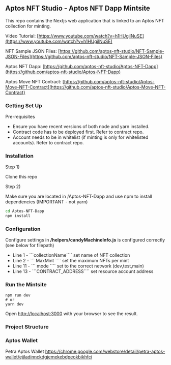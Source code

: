 ## Aptos NFT Studio - Aptos NFT Dapp Mintsite

This repo contains the Nextjs web application that is linked to an Aptos NFT collection for minting.

Video Tutorial: [https://www.youtube.com/watch?v=h1HUgilNuSE](https://www.youtube.com/watch?v=h1HUgilNuSE)

NFT Sample JSON Files: [https://github.com/aptos-nft-studio/NFT-Sample-JSON-Files](https://github.com/aptos-nft-studio/NFT-Sample-JSON-Files)

Aptos NFT Dapp: [https://github.com/aptos-nft-studio/Aptos-NFT-Dapp](https://github.com/aptos-nft-studio/Aptos-NFT-Dapp)

Aptos Move NFT Contract: [https://github.com/aptos-nft-studio/Aptos-Move-NFT-Contract](https://github.com/aptos-nft-studio/Aptos-Move-NFT-Contract)


### Getting Set Up

Pre-requisites

* Ensure you have recent versions of both node and yarn installed.
* Contract code has to be deployed first. Refer to contract repo.
* Account needs to be in whitelist (if minting is only for whitelisted accounts). Refer to contract repo.

### Installation

Step 1)

Clone this repo

Step 2)

Make sure you are located in /Aptos-NFT-Dapp and use npm to install dependencies (IMPORTANT - not yarn) 

```bash
cd Aptos-NFT-Dapp
npm install
```

### Configuration

Configure settings in **/helpers/candyMachineInfo.js** is configured correctly (see below for filepath)
* Line 1 - ```collectionName```` set name of NFT collection
* Line 2 - ``` MaxMint ```` set the maximum NFTs per mint
* Line 11 - ``` mode ```` set to the correct network (dev,test,main)
* Line 13 - ```CONTRACT_ADDRESS```` set resource account address
 
### Run the Mintsite

``` to
npm run dev
# or
yarn dev
```

Open [http://localhost:3000](http://localhost:3000) with your browser to see the result.

### Project Structure

### Aptos Wallet

Petra Aptos Wallet https://chrome.google.com/webstore/detail/petra-aptos-wallet/ejjladinnckdgjemekebdpeokbikhfci
